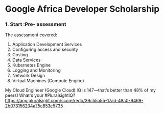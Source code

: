 # Google Africa Developer Scholarship

### 1. Start :Pre- assessment
The assessment covered:

  1. Application Development Services<br>
  2. Configuring access and security<br>
  3. Costing<br>
  4. Data Services<br>
  5. Kubernetes Engine<br>
  6. Logging and Monitoring<br>
  7. Network Design<br>
  8. Virtual Machines (Compute Engine)


My Cloud Engineer (Google Cloud) IQ is 147—that’s better than 48% of my peers! What's your #PluralsightIQ? https://app.pluralsight.com/score/redir/39c55a55-17ad-48a0-9469-2b073156234a?5c853c5735 

